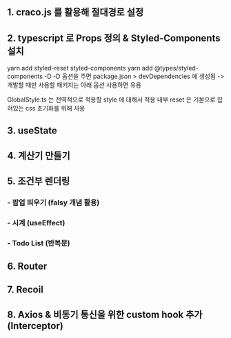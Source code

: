 ## 1. craco.js 를 활용해 절대경로 설정

## 2. typescript 로 Props 정의 & Styled-Components 설치

yarn add styled-reset styled-components
yarn add @types/styled-components -D
-D 옵션을 주면 package.json > devDependencies 에 생성됨 -> 개발할 때만 사용할 패키지는 아래 옵션 사용하면 유용

GlobalStyle.ts 는 전역적으로 적용할 style 에 대해서 적용
내부 reset 은 기본으로 잡혀있는 css 초기화를 위해 사용

## 3. useState

## 4. 계산기 만들기

## 5. 조건부 렌더링

### - 팝업 띄우기 (falsy 개념 활용)

### - 시계 (useEffect)

### - Todo List (반복문)

## 6. Router

## 7. Recoil

## 8. Axios & 비동기 통신을 위한 custom hook 추가(Interceptor)
